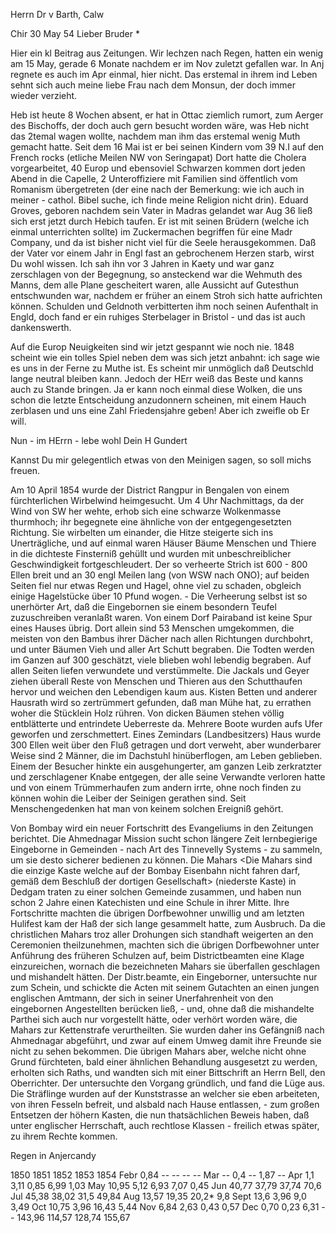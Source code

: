 Herrn Dr v Barth, Calw

 Chir 30 May 54
Lieber Bruder <Barth>*

Hier ein kl Beitrag aus Zeitungen. Wir lechzen nach Regen, hatten ein wenig am 15 May, gerade 6 Monate nachdem er im Nov zuletzt gefallen war. In Anj regnete es auch im Apr einmal, hier nicht. Das erstemal in ihrem ind Leben sehnt sich auch meine liebe Frau nach dem Monsun, der doch immer wieder verzieht.

Heb ist heute 8 Wochen absent, er hat in Ottac ziemlich rumort, zum Aerger des Bischoffs, der doch auch gern besucht worden wäre, was Heb nicht das 2temal wagen wollte, nachdem man ihm das erstemal wenig Muth gemacht hatte. Seit dem 16 Mai ist er bei seinen Kindern vom 39 N.I auf den French rocks (etliche Meilen NW von Seringapat) Dort hatte die Cholera vorgearbeitet, 40 Europ und ebensoviel Schwarzen kommen dort jeden Abend in die Capelle, 2 Unteroffiziere mit Familien sind öffentlich vom Romanism übergetreten (der eine nach der Bemerkung: wie ich auch in meiner - cathol. Bibel suche, ich finde meine Religion nicht drin). Eduard Groves, geboren nachdem sein Vater in Madras gelandet war Aug 36 ließ sich erst jetzt durch Hebich taufen. Er ist mit seinen Brüdern (welche ich einmal unterrichten sollte) im Zuckermachen begriffen für eine Madr Company, und da ist bisher nicht viel für die Seele herausgekommen. Daß der Vater vor einem Jahr in Engl fast an gebrochenem Herzen starb, wirst Du wohl wissen. Ich sah ihn vor 3 Jahren in Kaety und war ganz zerschlagen von der Begegnung, so ansteckend war die Wehmuth des Manns, dem alle Plane gescheitert waren, alle Aussicht auf Gutesthun entschwunden war, nachdem er früher an einem Stroh sich hatte aufrichten können. Schulden und Geldnoth verbitterten ihm noch seinen Aufenthalt in Engld, doch fand er ein ruhiges Sterbelager in Bristol - und das ist auch dankenswerth.

Auf die Europ Neuigkeiten sind wir jetzt gespannt wie noch nie. 1848 scheint wie ein tolles Spiel neben dem was sich jetzt anbahnt: ich sage wie es uns in der Ferne zu Muthe ist. Es scheint mir unmöglich daß Deutschld lange neutral bleiben kann. Jedoch der HErr weiß das Beste und kanns auch zu Stande bringen. Ja er kann noch einmal diese Wolken, die uns schon die letzte Entscheidung anzudonnern scheinen, mit einem Hauch zerblasen und uns eine Zahl Friedensjahre geben! Aber ich zweifle ob Er will.

Nun - im HErrn - lebe wohl
 Dein
 H Gundert

Kannst Du mir gelegentlich etwas von den Meinigen sagen, so soll michs freuen.



Am 10 April 1854 wurde der District Rangpur in Bengalen von einem fürchterlichen Wirbelwind heimgesucht. Um 4 Uhr Nachmittags, da der Wind von SW her wehte, erhob sich eine schwarze Wolkenmasse thurmhoch; ihr begegnete eine ähnliche von der entgegengesetzten Richtung. Sie wirbelten um einander, die Hitze steigerte sich ins Unerträgliche, und auf einmal waren Häuser Bäume Menschen und Thiere in die dichteste Finsterniß gehüllt und wurden mit unbeschreiblicher Geschwindigkeit fortgeschleudert. Der so verheerte Strich ist 600 - 800 Ellen breit und an 30 engl Meilen lang (von WSW nach ONO); auf beiden Seiten fiel nur etwas Regen und Hagel, ohne viel zu schaden, obgleich einige Hagelstücke über 10 Pfund wogen. - Die Verheerung selbst ist so unerhörter Art, daß die Eingebornen sie einem besondern Teufel zuzuschreiben veranlaßt waren. Von einem Dorf Pairaband ist keine Spur eines Hauses übrig. Dort allein sind 53 Menschen umgekommen, die meisten von den Bambus ihrer Dächer nach allen Richtungen durchbohrt, und unter Bäumen Vieh und aller Art Schutt begraben. Die Todten werden im Ganzen auf 300 geschätzt, viele blieben wohl lebendig begraben. Auf allen Seiten liefen verwundete und verstümmelte. Die Jackals und Geyer ziehen überall Reste von Menschen und Thieren aus den Schutthaufen hervor und weichen den Lebendigen kaum aus. Kisten Betten und anderer Hausrath wird so zertrümmert gefunden, daß man Mühe hat, zu errathen woher die Stücklein Holz rühren. Von dicken Bäumen stehen völlig entblätterte und entrindete Ueberreste da. Mehrere Boote wurden aufs Ufer geworfen und zerschmettert. Eines Zemindars (Landbesitzers) Haus wurde 300 Ellen weit über den Fluß getragen und dort verweht, aber wunderbarer Weise sind 2 Männer, die im Dachstuhl hinüberflogen, am Leben geblieben. Einem der Besucher hinkte ein ausgehungerter, am ganzen Leib zerkratzter und zerschlagener Knabe entgegen, der alle seine Verwandte verloren hatte und von einem Trümmerhaufen zum andern irrte, ohne noch finden zu können wohin die Leiber der Seinigen gerathen sind. Seit Menschengedenken hat man von keinem solchen Ereigniß gehört.

Von Bombay wird ein neuer Fortschritt des Evangeliums in den Zeitungen berichtet. Die Ahmednagar Mission sucht schon längere Zeit lernbegierige Eingeborne in Gemeinden - nach Art des Tinnevelly Systems - zu sammeln, um sie desto sicherer bedienen zu können. Die Mahars <Die Mahars sind die einzige Kaste welche auf der Bombay Eisenbahn nicht fahren darf, gemäß dem Beschluß der dortigen Gesellschaft> (niederste Kaste) in Dedgam traten zu einer solchen Gemeinde zusammen, und haben nun schon 2 Jahre einen Katechisten und eine Schule in ihrer Mitte. Ihre Fortschritte machten die übrigen Dorfbewohner unwillig und am letzten Hulifest kam der Haß der sich lange gesammelt hatte, zum Ausbruch. Da die christlichen Mahars troz aller Drohungen sich standhaft weigerten an den Ceremonien theilzunehmen, machten sich die übrigen Dorfbewohner unter Anführung des früheren Schulzen auf, beim Districtbeamten eine Klage einzureichen, wornach die bezeichneten Mahars sie überfallen geschlagen und mishandelt hätten. Der Distr.beamte, ein Eingeborner, untersuchte nur zum Schein, und schickte die Acten mit seinem Gutachten an einen jungen englischen Amtmann, der sich in seiner Unerfahrenheit von den eingebornen Angestellten berücken ließ, - und, ohne daß die mishandelte Parthei sich auch nur vorgestellt hätte, oder verhört worden wäre, die Mahars zur Kettenstrafe verurtheilten. Sie wurden daher ins Gefängniß nach Ahmednagar abgeführt, und zwar auf einem Umweg damit ihre Freunde sie nicht zu sehen bekommen. Die übrigen Mahars aber, welche nicht ohne Grund fürchteten, bald einer ähnlichen Behandlung ausgesetzt zu werden, erholten sich Raths, und wandten sich mit einer Bittschrift an Herrn Bell, den Oberrichter. Der untersuchte den Vorgang gründlich, und fand die Lüge aus. Die Sträflinge wurden auf der Kunststrasse an welcher sie eben arbeiteten, von ihren Fesseln befreit, und alsbald nach Hause entlassen, - zum großen Entsetzen der höhern Kasten, die nun thatsächlichen Beweis haben, daß unter englischer Herrschaft, auch rechtlose Klassen - freilich etwas später, zu ihrem Rechte kommen.




 Regen in Anjercandy

 1850 1851 1852 1853 1854
Febr 0,84 -- -- -- --
Mar -- 0,4 -- 1,87 --
Apr 1,1 3,11 0,85 6,99 1,03
May 10,95 5,12 6,93 7,07 0,45
Jun 40,77 37,79 37,74 70,6
Jul 45,38 38,02 31,5 49,84
Aug 13,57 19,35 20,2* 9,8
Sept 13,6 3,96 9,0 3,49
Oct 10,75 3,96 16,43 5,44
Nov 6,84 2,63 0,43 0,57
Dec 0,70 0,23 6,31 --
 143,96 114,57 128,74 155,67
